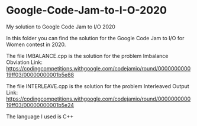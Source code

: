 # Google-Code-Jam-to-I-O-2020
My solution to Google Code Jam to I/O 2020

In this folder you can find the solution for the Google Code Jam to I/O for Women contest in 2020.

The file IMBALANCE.cpp is the solution for the problem Imbalance Obviation
Link: https://codingcompetitions.withgoogle.com/codejamio/round/000000000019ff03/00000000001b5e88

The file INTERLEAVE.cpp is the solution for the problem Interleaved Output
Link: https://codingcompetitions.withgoogle.com/codejamio/round/000000000019ff03/00000000001b5e24

The language I used is C++
